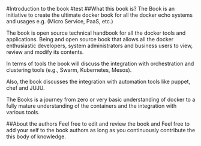 #Introduction to the book
#test
##What this book is?
The Book is an initiative to create the ultimate docker book for all the docker echo systems and usages e.g. (Micro Service, PaaS, etc.)

The book is open source technical handbook for all the docker tools and applications. Being and open source book that allows all the docker enthusiastic developers, system administrators and business users to view, review and modify its contents.

In terms of tools the book will discuss the integration with orchestration and clustering tools (e.g., Swarm, Kubernetes, Mesos).

Also, the book discusses the integration with automation tools like puppet, chef and JUJU.

The Books is a journey from zero or very basic understanding of docker to a fully mature understanding of the containers and the integration with various tools.

##About the authors
Feel free to edit and review the book and Feel free to add your self to the book authors as long as you continuously contribute the this body of knowledge.
